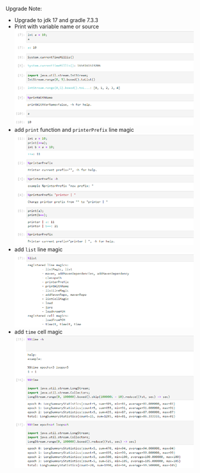 Upgrade Note:

* Upgrade to jdk 17 and gradle 7.3.3
* Print with variable name or source
  ![timeout](docs/img/print-with-var-name.png)
* add `print` function and `printerPrefix` line magic
  ![timeout](docs/img/print-func-line-magic.png)
* add `list` line magic
  ![timeout](docs/img/line-magic-list.png)
* add `time` cell magic
  ![timeout](docs/img/cell-magic-time.png)
